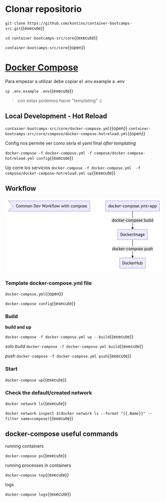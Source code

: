 # Clonar repositorio

`git clone https://github.com/kontinu/container-bootcamps-src.git`{{execute}}

`cd container-bootcamps-src/core`{{execute}}

`container-bootcamps-src/core`{{open}}

# [Docker Compose](https://docs.docker.com/compose/)


Para empezar a utilizar debe copiar el .env.example a .env


`cp .env.example .env`{{execute}}

> con estas podemos hacer "templating" :)

## Local Development - Hot Reload


`container-bootcamps-src/core/docker-compose.yml`{{open}}
`container-bootcamps-src/core/compose/docker-compose-hotreload.yml`{{open}}

Config nos permite ver como seria el yaml final *after templating*

`docker-compose -f docker-compose.yml -f compose/docker-compose-hotreload.yml config`{{execute}}


Up corre los servicios
`docker-compose -f docker-compose.yml  -f compose/docker-compose-hotreload.yml up`{{execute}}

## Workflow

![1](assets/workflow.png)


### Template docker-compose.yml file

`docker-compose.yml`{{open}}

`docker-compose config`{{execute}}

### Build

**build and up**


`docker-compose -f docker-compose.yml up --build`{{execute}}


*solo build*
`docker-compose -f docker-compose.yml build`{{execute}}


*push*
`docker-compose -f docker-compose.yml push`{{execute}}

### Start

`docker-compose up`{{execute}}

### Check the default/created network

`docker network ls`{{execute}}

`docker network inspect $(docker network ls --format "{{.Name}}" --filter name=compose)`{{execute}}


## docker-compose useful commands


running containers

`docker-compose ps`{{execute}}

running processes in containers

`docker-compose top`{{execute}}

logs

`docker-compose logs`{{execute}}



